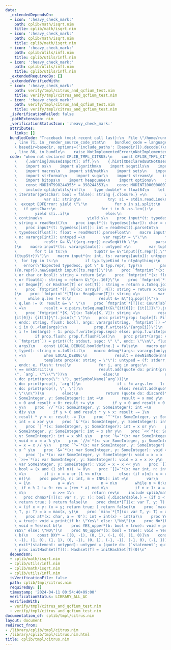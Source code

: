 ```yaml
---
data:
  _extendedDependsOn:
  - icon: ':heavy_check_mark:'
    path: cplib/math/isqrt.nim
    title: cplib/math/isqrt.nim
  - icon: ':heavy_check_mark:'
    path: cplib/math/isqrt.nim
    title: cplib/math/isqrt.nim
  - icon: ':heavy_check_mark:'
    path: cplib/utils/infl.nim
    title: cplib/utils/infl.nim
  - icon: ':heavy_check_mark:'
    path: cplib/utils/infl.nim
    title: cplib/utils/infl.nim
  _extendedRequiredBy: []
  _extendedVerifiedWith:
  - icon: ':heavy_check_mark:'
    path: verify/tmpl/citrus_and_qcfium_test.nim
    title: verify/tmpl/citrus_and_qcfium_test.nim
  - icon: ':heavy_check_mark:'
    path: verify/tmpl/citrus_and_qcfium_test.nim
    title: verify/tmpl/citrus_and_qcfium_test.nim
  _isVerificationFailed: false
  _pathExtension: nim
  _verificationStatusIcon: ':heavy_check_mark:'
  attributes:
    links: []
  bundledCode: "Traceback (most recent call last):\n  File \"/home/runner/.local/lib/python3.10/site-packages/onlinejudge_verify/documentation/build.py\"\
    , line 71, in _render_source_code_stat\n    bundled_code = language.bundle(stat.path,\
    \ basedir=basedir, options={'include_paths': [basedir]}).decode()\n  File \"/home/runner/.local/lib/python3.10/site-packages/onlinejudge_verify/languages/nim.py\"\
    , line 86, in bundle\n    raise NotImplementedError\nNotImplementedError\n"
  code: "when not declared CPLIB_TMPL_CITRUS:\n    const CPLIB_TMPL_CITRUS* = 1\n\
    \    {.warning[UnusedImport]: off.}\n    {.hint[XDeclaredButNotUsed]: off.}\n\
    \    import os\n    import algorithm\n    import sequtils\n    import tables\n\
    \    import macros\n    import std/math\n    import sets\n    import strutils\n\
    \    import strformat\n    import sugar\n    import streams\n    import deques\n\
    \    import bitops\n    import heapqueue\n    import options\n    import hashes\n\
    \    const MODINT998244353* = 998244353\n    const MODINT1000000007* = 1000000007\n\
    \    include cplib/utils/infl\n    type double* = float64\n    let readNext =\
    \ iterator(getsChar: bool = false): string {.closure.} =\n        while true:\n\
    \            var si: string\n            try: si = stdin.readLine\n          \
    \  except EOFError: yield \"\"\n            for s in si.split:\n             \
    \   if getsChar:\n                    for i in 0..<s.len():\n                \
    \        yield s[i..i]\n                else:\n                    if s.isEmptyOrWhitespace:\
    \ continue\n                    yield s\n    proc input*(t: typedesc[string]):\
    \ string = readNext()\n    proc input*(t: typedesc[char]): char = readNext(true)[0]\n\
    \    proc input*(t: typedesc[int]): int = readNext().parseInt\n    proc input*(t:\
    \ typedesc[float]): float = readNext().parseFloat\n    macro input*(t: typedesc,\
    \ n: varargs[int]): untyped =\n        var repStr = \"\"\n        for arg in n:\n\
    \            repStr &= &\"({arg.repr}).newSeqWith \"\n        parseExpr(&\"{repStr}input({t})\"\
    )\n    macro input*(ts: varargs[auto]): untyped =\n        var tupStr = \"\"\n\
    \        for t in ts:\n            tupStr &= &\"input({t.repr}),\"\n        parseExpr(&\"\
    ({tupStr})\")\n    macro input*(n: int, ts: varargs[auto]): untyped =\n      \
    \  for typ in ts:\n            if typ.typeKind != ntyAnything:\n             \
    \   error(\"Expected typedesc, got \" & typ.repr, typ)\n        parseExpr(&\"\
    ({n.repr}).newSeqWith input({ts.repr})\")\n    proc `fmtprint`*(x: int or string\
    \ or char or bool): string = return $x\n    proc `fmtprint`*(x: float or float32\
    \ or float64): string = return &\"{x:.16f}\"\n    proc `fmtprint`*[T](x: seq[T]\
    \ or Deque[T] or HashSet[T] or set[T]): string = return x.toSeq.join(\" \")\n\
    \    proc `fmtprint`*[T, N](x: array[T, N]): string = return x.toSeq.join(\" \"\
    )\n    proc `fmtprint`*[T](x: HeapQueue[T]): string =\n        var q = x\n   \
    \     while q.len != 0:\n            result &= &\"{q.pop()}\"\n            if\
    \ q.len != 0: result &= \" \"\n    proc `fmtprint`*[T](x: CountTable[T]): string\
    \ =\n        result = x.pairs.toSeq.mapIt(&\"{it[0]}: {it[1]}\").join(\" \")\n\
    \    proc `fmtprint`*[K, V](x: Table[K, V]): string =\n        result = x.pairs.toSeq.mapIt(&\"\
    {it[0]}: {it[1]}\").join(\" \")\n    proc print*(prop: tuple[f: File, sepc: string,\
    \ endc: string, flush: bool], args: varargs[string, `fmtprint`]) =\n        for\
    \ i in 0..<len(args):\n            prop.f.write(&\"{args[i]}\")\n            if\
    \ i != len(args) - 1: prop.f.write(prop.sepc) else: prop.f.write(prop.endc)\n\
    \        if prop.flush: prop.f.flushFile()\n    proc print*(args: varargs[string,\
    \ `fmtprint`]) = print((f: stdout, sepc: \" \", endc: \"\\n\", flush: false),\
    \ args)\n    const LOCAL_DEBUG{.booldefine.} = false\n    macro getSymbolName(x:\
    \ typed): string = x.toStrLit\n    macro debug*(args: varargs[untyped]): untyped\
    \ =\n        when LOCAL_DEBUG:\n            result = newNimNode(nnkStmtList, args)\n\
    \            template prop(e: string = \"\"): untyped = (f: stderr, sepc: \"\"\
    , endc: e, flush: true)\n            for i, arg in args:\n                if arg.kind\
    \ == nnkStrLit:\n                    result.add(quote do: print(prop(), \"\\\"\
    \", `arg`, \"\\\"\"))\n                else:\n                    result.add(quote\
    \ do: print(prop(\": \"), getSymbolName(`arg`)))\n                    result.add(quote\
    \ do: print(prop(), `arg`))\n                if i != args.len - 1: result.add(quote\
    \ do: print(prop(), \", \"))\n                else: result.add(quote do: print(prop(),\
    \ \"\\n\"))\n        else:\n            return (quote do: discard)\n    proc `%`*(x:\
    \ SomeInteger, y: SomeInteger): int =\n        result = x mod y\n        if y\
    \ > 0 and result < 0: result += y\n        if y < 0 and result > 0: result +=\
    \ y\n    proc `//`*(x: SomeInteger, y: SomeInteger): int =\n        result = x\
    \ div y\n        if y > 0 and result * y > x: result -= 1\n        if y < 0 and\
    \ result * y < x: result -= 1\n    proc `^`*(x: SomeInteger, y: SomeInteger):\
    \ int = x xor y\n    proc `&`*(x: SomeInteger, y: SomeInteger): int = x and y\n\
    \    proc `|`*(x: SomeInteger, y: SomeInteger): int = x or y\n    proc `>>`*(x:\
    \ SomeInteger, y: SomeInteger): int = x shr y\n    proc `<<`*(x: SomeInteger,\
    \ y: SomeInteger): int = x shl y\n    proc `%=`*(x: var SomeInteger, y: SomeInteger):\
    \ void = x = x % y\n    proc `//=`*(x: var SomeInteger, y: SomeInteger): void\
    \ = x = x // y\n    proc `^=`*(x: var SomeInteger, y: SomeInteger): void = x =\
    \ x ^ y\n    proc `&=`*(x: var SomeInteger, y: SomeInteger): void = x = x & y\n\
    \    proc `|=`*(x: var SomeInteger, y: SomeInteger): void = x = x | y\n    proc\
    \ `>>=`*(x: var SomeInteger, y: SomeInteger): void = x = x >> y\n    proc `<<=`*(x:\
    \ var SomeInteger, y: SomeInteger): void = x = x << y\n    proc `[]`*(x, n: int):\
    \ bool = (x and (1 shl n)) != 0\n    proc `[]=`*(x: var int, n: int, i: bool)\
    \ =\n        if i: x = x or (1 << n)\n        else: (if x[n]: x = x xor (1 <<\
    \ n))\n    proc pow*(a, n: int, m = INFL): int =\n        var\n            rev\
    \ = 1\n            a = a\n            n = n\n        while n > 0:\n          \
    \  if n % 2 != 0: rev = (rev * a) mod m\n            if n > 1: a = (a * a) mod\
    \ m\n            n >>= 1\n        return rev\n    include cplib/math/isqrt\n \
    \   proc chmax*[T](x: var T, y: T): bool {.discardable.} = (if x < y: (x = y;\
    \ return true; ) return false)\n    proc chmin*[T](x: var T, y: T): bool {.discardable.}\
    \ = (if x > y: (x = y; return true; ) return false)\n    proc `max=`*[T](x: var\
    \ T, y: T) = x = max(x, y)\n    proc `min=`*[T](x: var T, y: T) = x = min(x, y)\n\
    \    proc at*(x: char, a = '0'): int = int(x) - int(a)\n    proc Yes*(b: bool\
    \ = true): void = print(if b: \"Yes\" else: \"No\")\n    proc No*(b: bool = true):\
    \ void = Yes(not b)\n    proc YES_upper*(b: bool = true): void = print(if b: \"\
    YES\" else: \"NO\")\n    proc NO_upper*(b: bool = true): void = Yes_upper(not\
    \ b)\n    const DXY* = [(0, -1), (0, 1), (-1, 0), (1, 0)]\n    const DDXY* = [(1,\
    \ -1), (1, 0), (1, 1), (0, -1), (0, 1), (-1, -1), (-1, 0), (-1, 1)]\n    macro\
    \ exit*(statement: untyped): untyped = (quote do: (`statement`; quit()))\n   \
    \ proc initHashSet[T](): Hashset[T] = initHashSet[T](0)\n"
  dependsOn:
  - cplib/math/isqrt.nim
  - cplib/utils/infl.nim
  - cplib/math/isqrt.nim
  - cplib/utils/infl.nim
  isVerificationFile: false
  path: cplib/tmpl/citrus.nim
  requiredBy: []
  timestamp: '2024-04-11 00:54:40+09:00'
  verificationStatus: LIBRARY_ALL_AC
  verifiedWith:
  - verify/tmpl/citrus_and_qcfium_test.nim
  - verify/tmpl/citrus_and_qcfium_test.nim
documentation_of: cplib/tmpl/citrus.nim
layout: document
redirect_from:
- /library/cplib/tmpl/citrus.nim
- /library/cplib/tmpl/citrus.nim.html
title: cplib/tmpl/citrus.nim
---
```

